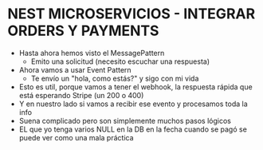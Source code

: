 # NEST MICROSERVICIOS - INTEGRAR ORDERS Y PAYMENTS


- Hasta ahora hemos visto el MessagePattern
  - Emito una solicitud (necesito escuchar una respuesta)
- Ahora vamos a usar Event Pattern
  - Te envío un "hola, como estás?" y sigo con mi vida
- Esto es util, porque vamos a tener el webhook, la respuesta rápida que está esperando Stripe (un 200 o 400)
- Y en nuestro lado si vamos a recibir ese evento y procesamos toda la info
- Suena complicado pero son simplemente muchos pasos lógicos
- EL que yo tenga varios NULL en la DB en la fecha cuando se pagó se puede ver como una mala práctica
